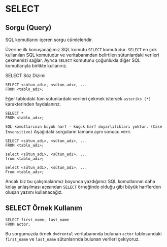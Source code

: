# SELECT
## Sorgu (Query)
SQL komutlarını içeren sorgu cümleleridir.

Üzerine ilk konuşacağımız SQL komutu `SELECT` komutudur. `SELECT` en çok kullanılan SQL komutudur ve veritabanından belirtilen sütunlardaki verileri çekmemizi sağlar. Ayrıca `SELECT` komutunu çoğunlukla diğer SQL komutlarıyla birlikte kullanırız.

SELECT Söz Dizimi
```
SELECT <sütun_adı>, <sütun_adı>, ...
FROM <tablo_adı>;
```

Eğer tablodaki tüm sütunlardaki verileri çekmek istersek `asteriks (*)` karakterinden faydalanırız.

```
SELECT *
FROM <tablo_adı>;
```

`SQL komutlarının büyük harf - küçük harf duyarlılıkları yoktur. (Case Insensitive)`
Aşağıdaki sorguların tamamı aynı sonucu verir.

```
SELECT <sütun_adı>, <sütun_adı>, ...
FROM <tablo_adı>;

select <sütun_adı>, <sütun_adı>, ...
from <tablo_adı>;

Select <sütun_adı>, <sütun_adı>, ...
From <tablo_adı>;
```

Ancak biz bu çalışmalarımız boyunca yazdığımız SQL komutlarının daha kolay anlaşılması açısından `SELECT` örneğinde olduğu gibi büyük harflerden oluşan yazımı kullanacağız.

## SELECT Örnek Kullanım
```
SELECT first_name, last_name
FROM actor;
```
Bu sorgumuzda örnek `dvdrental` veritabanında bulunan `actor` tablosundaki `first_name` ve `last_name` sütunlarında bulunan verileri çekiyoruz.


